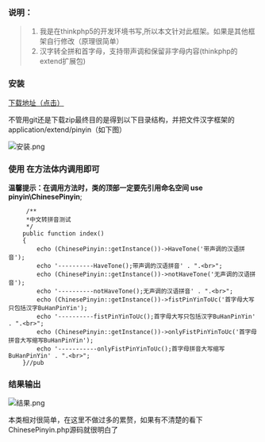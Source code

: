 ### 说明：

> 1. 我是在thinkphp5的开发环境书写,所以本文针对此框架。如果是其他框架自行修改（原理很简单）
> 2. 汉字转全拼和首字母，支持带声调和保留非字母内容(thinkphp的extend扩展包)

### 安装

[下载地址（点击）](https://github.com/Doing0/pinyin)

不管用git还是下载zip最终目的是得到以下目录结构，并把文件汉字框架的application/extend/pinyin（如下图）

![安装.png](https://upload-images.jianshu.io/upload_images/8189586-75dbf86e9bd5d7bc.png?imageMogr2/auto-orient/strip%7CimageView2/2/w/1240)


### 使用 在方法体内调用即可

**温馨提示：在调用方法时，类的顶部一定要先引用命名空间
 use pinyin\ChinesePinyin**;

~~~php+HTML
     /** 
     *中文转拼音测试
     */
    public function index()
    {
        echo (ChinesePinyin::getInstance())->HaveTone('带声调的汉语拼音');
        echo '----------HaveTone();带声调的汉语拼音' . ".<br>";
        echo (ChinesePinyin::getInstance())->notHaveTone('无声调的汉语拼音');
        echo '----------notHaveTone();无声调的汉语拼音' . ".<br>";
        echo (ChinesePinyin::getInstance())->fistPinYinToUc('首字母大写只包括汉字BuHanPinYin');
        echo '----------fistPinYinToUc();首字母大写只包括汉字BuHanPinYin' . ".<br>";
        echo (ChinesePinyin::getInstance())->onlyFistPinYinToUc('首字母拼音大写缩写BuHanPinYin');
        echo '-----------onlyFistPinYinToUc();首字母拼音大写缩写BuHanPinYin' . ".<br>";
    }//pub
~~~



### 结果输出

![结果.png](https://upload-images.jianshu.io/upload_images/8189586-b21a75ed5dfecc2c.png?imageMogr2/auto-orient/strip%7CimageView2/2/w/1240)


本类相对很简单，在这里不做过多的累赘，如果有不清楚的看下ChinesePinyin.php源码就很明白了
